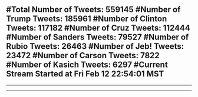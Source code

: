 #Total Number of Tweets: 559145 
#Number of Trump Tweets: 185961
#Number of Clinton Tweets: 117182
#Number of Cruz Tweets: 112444
#Number of Sanders Tweets: 79527
#Number of Rubio Tweets: 26463
#Number of Jeb! Tweets: 23472
#Number of Carson Tweets: 7822
#Number of Kasich Tweets: 6297
#Current Stream Started at Fri Feb 12 22:54:01 MST
---
---
---
